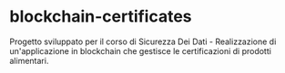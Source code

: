 # blockchain-certificates
Progetto sviluppato per il corso di Sicurezza Dei Dati - Realizzazione di un'applicazione in blockchain che gestisce le certificazioni di prodotti alimentari.
